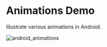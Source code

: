 # Animations Demo

Illustrate various animations in Android.

![android_animations](https://github.com/aubreyomondi/AnimationsDemo.git/blob/master/android_animations.jpg)


